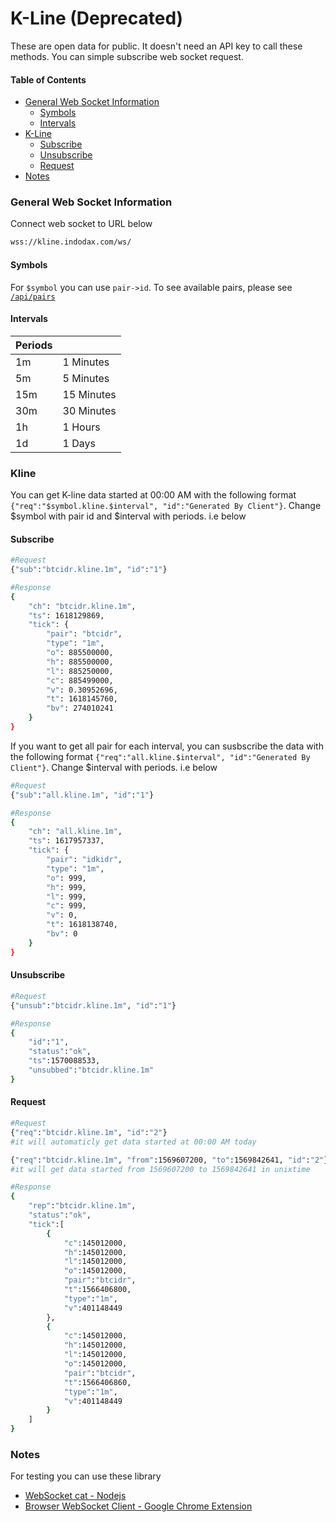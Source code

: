# K-Line (Deprecated)
These are open data for public. It doesn't need an API key to call these methods. You can simple subscribe web socket request.

#### Table of Contents
 - [General Web Socket Information](#general-web-socket-information)
    - [Symbols](#symbols)
    - [Intervals](#intervals)
 - [K-Line](#kline)
     - [Subscribe](#kline-subscribe) 
     - [Unsubscribe](#kline-unsubscribe)  
     - [Request](#kline-request)
 - [Notes](#notes)
    
### General Web Socket Information
Connect web socket to URL below
```sh
wss://kline.indodax.com/ws/
```

#### Symbols
For `$symbol` you can use `pair->id`. To see available pairs, please see [`/api/pairs`][PublicRestApi]

#### Intervals
| Periods ||
| ------ | ------ |
| 1m | 1 Minutes |
| 5m | 5 Minutes |
| 15m | 15 Minutes |
| 30m | 30 Minutes |
| 1h | 1 Hours |
| 1d | 1 Days |

### Kline
You can get K-line data started at 00:00 AM with the following format
`{"req":"$symbol.kline.$interval", "id":"Generated By Client"}`. Change $symbol with pair id and $interval with periods. i.e below

#### Subscribe <a name="kline-subscribe"></a>
```sh
#Request
{"sub":"btcidr.kline.1m", "id":"1"}

#Response
{
    "ch": "btcidr.kline.1m",
    "ts": 1618129869,
    "tick": {
        "pair": "btcidr",
        "type": "1m",
        "o": 885500000,
        "h": 885500000,
        "l": 885250000,
        "c": 885499000,
        "v": 0.30952696,
        "t": 1618145760,
        "bv": 274010241
    }
}
```

If you want to get all pair for each interval, you can susbscribe the data with the following format
`{"req":"all.kline.$interval", "id":"Generated By Client"}`. Change $interval with periods. i.e below
```sh
#Request
{"sub":"all.kline.1m", "id":"1"}

#Response
{
    "ch": "all.kline.1m",
    "ts": 1617957337,
    "tick": {
        "pair": "idkidr",
        "type": "1m",
        "o": 999,
        "h": 999,
        "l": 999,
        "c": 999,
        "v": 0,
        "t": 1618138740,
        "bv": 0
    }
}
```

#### Unsubscribe <a name="kline-unsubscribe"></a>
```sh
#Request
{"unsub":"btcidr.kline.1m", "id":"1"}

#Response
{
    "id":"1",
    "status":"ok",
    "ts":1570088533,
    "unsubbed":"btcidr.kline.1m"
}
```

#### Request <a name="kline-request"></a>
```sh
#Request
{"req":"btcidr.kline.1m", "id":"2"}
#it will automaticly get data started at 00:00 AM today

{"req":"btcidr.kline.1m", "from":1569607200, "to":1569842641, "id":"2"}
#it will get data started from 1569607200 to 1569842641 in unixtime

#Response
{
    "rep":"btcidr.kline.1m",
    "status":"ok",
    "tick":[
        {
            "c":145012000,
            "h":145012000,
            "l":145012000,
            "o":145012000,
            "pair":"btcidr",
            "t":1566406800,
            "type":"1m",
            "v":401148449
        },
        {
            "c":145012000,
            "h":145012000,
            "l":145012000,
            "o":145012000,
            "pair":"btcidr",
            "t":1566406860,
            "type":"1m",
            "v":401148449
        }
    ]
}
```

### Notes
For testing you can use these library 
 - [WebSocket cat - Nodejs](https://www.npmjs.com/package/wscat)
 - [Browser WebSocket Client - Google Chrome Extension](https://chrome.google.com/webstore/detail/browser-websocket-client/mdmlhchldhfnfnkfmljgeinlffmdgkjo?hl=en) 

[PublicRestApi]: <https://github.com/btcid/indodax-official-api-docs/blob/master/Public-RestAPI.md#pairs>
